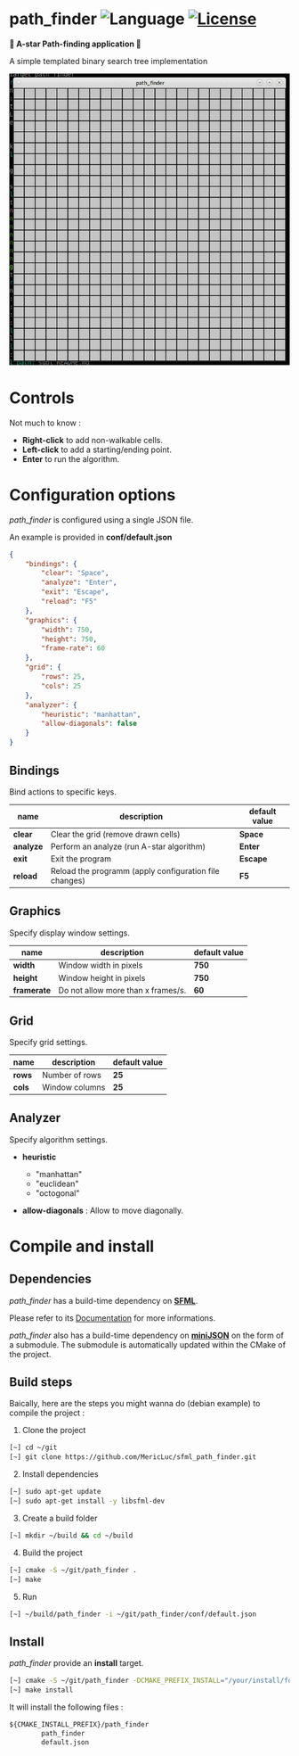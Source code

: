 # path_finder ![Language](https://img.shields.io/badge/language-C++17-orange.svg) [![License](https://img.shields.io/badge/license-GNU-blue.svg)](./LICENSE.md)

**:star2: A-star Path-finding application :star2:**

A simple templated binary search tree implementation

![example](imgs/example.gif)

# Controls

Not much to know :
- **Right-click** to add non-walkable cells.
- **Left-click** to add a starting/ending point.
- **Enter** to run the algorithm.

# Configuration options

*path_finder* is configured using a single JSON file.

An example is provided in **conf/default.json**

```json
{
    "bindings": {
        "clear": "Space",
        "analyze": "Enter",
        "exit": "Escape",
        "reload": "F5"
    },
    "graphics": {
        "width": 750,
        "height": 750,
        "frame-rate": 60
    },
    "grid": {
        "rows": 25,
        "cols": 25
    },
    "analyzer": {
        "heuristic": "manhattan",
        "allow-diagonals": false  
    }
} 
```

## Bindings

Bind actions to specific keys.

| name | description | default value
| ------ | ------ | ------ |
|  **clear** | Clear the grid (remove drawn cells) | **Space** |
|  **analyze** | Perform an analyze (run A-star algorithm) | **Enter** |
|  **exit** | Exit the program | **Escape** |
|  **reload** | Reload the programm (apply configuration file changes) | **F5** |

## Graphics

Specify display window settings.

| name | description | default value
| ------ | ------ | ------ |
|  **width** | Window width in pixels | **750** |
|  **height** | Window height in pixels | **750** |
|  **framerate** | Do not allow more than x frames/s. | **60** |

## Grid 

Specify grid settings.

| name | description | default value
| ------ | ------ | ------ |
|  **rows** | Number of rows | **25** |
|  **cols** | Window columns | **25** |

## Analyzer

Specify algorithm settings.

- **heuristic**
  - "manhattan"
  - "euclidean"
  - "octogonal"

- **allow-diagonals** : Allow to move diagonally.

# Compile and install

## Dependencies

*path_finder* has a build-time dependency on [**SFML**](https://www.sfml-dev.org/index-fr.php).

Please refer to its [Documentation](https://www.sfml-dev.org/download/sfml/2.5.1/index-fr.php) for more informations.

*path_finder* also has a build-time dependency on [**miniJSON**](../minijson) on the form of a submodule. The submodule is automatically updated within the CMake of the project.

## Build steps

Baically, here are the steps you might wanna do (debian example) to compile the project :

1. Clone the project 

```bash
[~] cd ~/git
[~] git clone https://github.com/MericLuc/sfml_path_finder.git
```

2. Install dependencies

```bash
[~] sudo apt-get update
[~] sudo apt-get install -y libsfml-dev
```

3. Create a build folder

```bash
[~] mkdir ~/build && cd ~/build
```

4. Build the project

```bash
[~] cmake -S ~/git/path_finder .
[~] make
```

5. Run 

```bash
[~] ~/build/path_finder -i ~/git/path_finder/conf/default.json
```

## Install

*path_finder* provide an **install** target.

```bash
[~] cmake -S ~/git/path_finder -DCMAKE_PREFIX_INSTALL="/your/install/folder"
[~] make install
```

It will install the following files :

```
${CMAKE_INSTALL_PREFIX}/path_finder
        path_finder
        default.json
```
